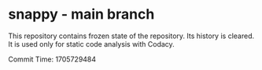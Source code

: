 # snappy - main branch

This repository contains frozen state of the repository.
Its history is cleared. It is used only for static code
analysis with Codacy.

Commit Time: 1705729484
